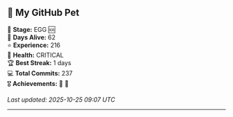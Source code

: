 ## 🐾 My GitHub Pet

🥚 **Stage:** EGG 🆘  
📅 **Days Alive:** 62  
⭐ **Experience:** 216  
💓 **Health:** CRITICAL  
🏆 **Best Streak:** 1 days  
💻 **Total Commits:** 237  
🎖️ **Achievements:** 🐣 🔄  

*Last updated: 2025-10-25 09:07 UTC*

---
